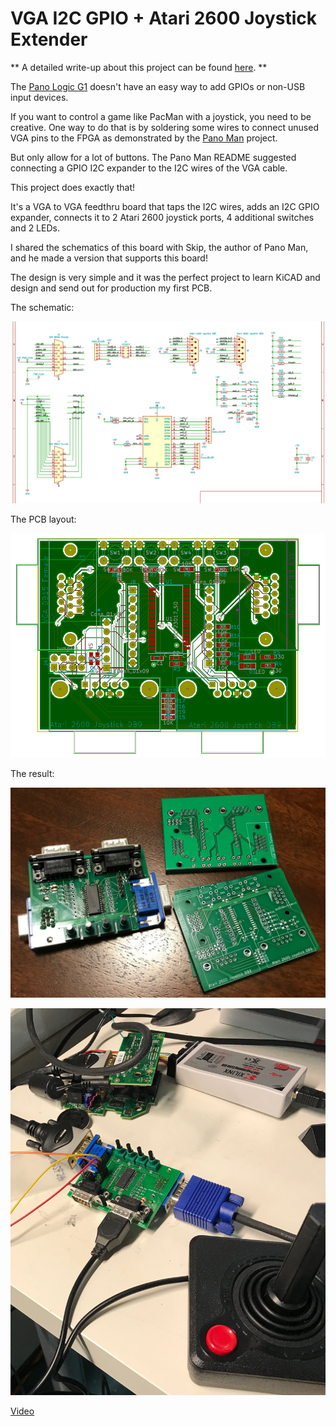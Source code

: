 # VGA I2C GPIO + Atari 2600 Joystick Extender

** A detailed write-up about this project can be found [here](https://tomverbeure.github.io/2019/02/05/VGA-I2C-My-First-PCB.html). **

The [Pano Logic G1](https://github.com/tomverbeure/panologic) doesn't have an easy
way to add GPIOs or non-USB input devices.

If you want to control a game like PacMan with a joystick, you need to be creative.
One way to do that is by soldering some wires to connect unused VGA pins to the
FPGA as demonstrated by the [Pano Man](https://github.com/skiphansen/pano_man) project.

But only allow for a lot of buttons. The Pano Man README suggested connecting a
GPIO I2C expander to the I2C wires of the VGA cable.

This project does exactly that!


It's a VGA to VGA feedthru board that taps the I2C wires, adds an I2C GPIO expander, connects it
to 2 Atari 2600 joystick ports, 4 additional switches and 2 LEDs.

I shared the schematics of this board with Skip, the author of Pano Man, and he made a
version that supports this board!

The design is very simple and it was the perfect project to learn KiCAD and design and 
send out for production my first PCB.

The schematic:

![Schematic](./assets/Schematic.png)

The PCB layout:

![PCB Layout](./assets/PCB_layout.png)

The result:

![PCBs](./assets/PCBs.JPG)

![Joystick](./assets/Joystick.JPG)


[Video](https://player.vimeo.com/video/315809161)
